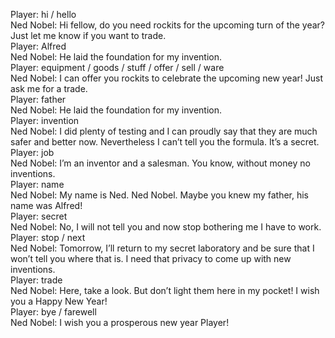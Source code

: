 Player: hi / hello  
Ned Nobel: Hi fellow, do you need rockits for the upcoming turn of the year? Just let me know if you want to trade.  
Player: Alfred  
Ned Nobel: He laid the foundation for my invention.  
Player: equipment / goods / stuff / offer / sell / ware  
Ned Nobel: I can offer you rockits to celebrate the upcoming new year! Just ask me for a trade.  
Player: father  
Ned Nobel: He laid the foundation for my invention.  
Player: invention  
Ned Nobel: I did plenty of testing and I can proudly say that they are much safer and better now. Nevertheless I can’t tell you the formula. It’s a secret.  
Player: job  
Ned Nobel: I’m an inventor and a salesman. You know, without money no inventions.  
Player: name  
Ned Nobel: My name is Ned. Ned Nobel. Maybe you knew my father, his name was Alfred!  
Player: secret  
Ned Nobel: No, I will not tell you and now stop bothering me I have to work.  
Player: stop / next  
Ned Nobel: Tomorrow, I’ll return to my secret laboratory and be sure that I won’t tell you where that is. I need that privacy to come up with new inventions.  
Player: trade  
Ned Nobel: Here, take a look. But don’t light them here in my pocket! I wish you a Happy New Year!  
Player: bye / farewell  
Ned Nobel: I wish you a prosperous new year Player!  
